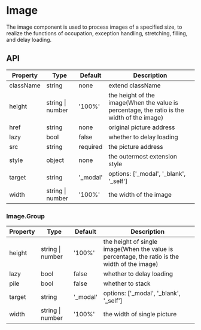 # Image

The image component is used to process images of a specified size, to realize the functions of occupation, exception handling, stretching, filling, and delay loading.

<example />

## API

| Property | Type | Default | Description |
| --- | --- | --- | --- |
| className | string | none | extend className |
| height | string \| number | '100%' | the height of the image(When the value is percentage, the ratio is the width of the image) |
| href | string | none | original picture address |
| lazy | bool | false | whether to delay loading |
| src | string | required | the picture address |
| style | object | none | the outermost extension style |
| target | string | '_modal' | options: \['_modal', '_blank', '_self'] |
| width | string \| number | '100%' | the width of the image |

### Image.Group

| Property | Type | Default | Description |
| --- | --- | --- | --- |
| height | string \| number | '100%' | the height of single image(When the value is percentage, the ratio is the width of the image) |
| lazy | bool | false | whether to delay loading |
| pile | bool | false | whether to stack |
| target | string | '_modal' | options: \['_modal', '_blank', '_self'] |
| width | string \| number | '100%' | the width of single picture |